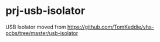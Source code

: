 # prj-usb-isolator
USB Isolator moved from https://github.com/TomKeddie/vhs-pcbs/tree/master/usb-isolator
